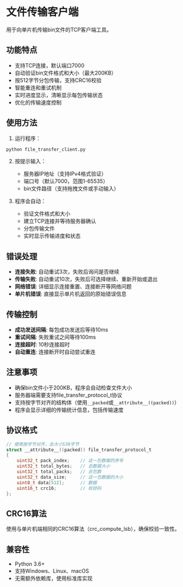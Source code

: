 # 文件传输客户端

用于向单片机传输bin文件的TCP客户端工具。

## 功能特点

- 支持TCP连接，默认端口7000
- 自动验证bin文件格式和大小（最大200KB）
- 按512字节分包传输，支持CRC16校验
- 智能重连和重试机制
- 实时进度显示，清晰显示每包传输状态
- 优化的传输速度控制

## 使用方法

1. 运行程序：
```bash
python file_transfer_client.py
```

2. 按提示输入：
   - 服务器IP地址（支持IPv4格式验证）
   - 端口号（默认7000，范围1-65535）
   - bin文件路径（支持拖拽文件或手动输入）

3. 程序会自动：
   - 验证文件格式和大小
   - 建立TCP连接并等待服务器确认
   - 分包传输文件
   - 实时显示传输进度和状态

## 错误处理

- **连接失败**: 自动重试3次，失败后询问是否继续
- **传输失败**: 自动重试10次，失败后可选择继续、重新开始或退出
- **网络错误**: 详细显示连接重置、连接断开等网络问题
- **单片机错误**: 直接显示单片机返回的原始错误信息

## 传输控制

- **成功发送间隔**: 每包成功发送后等待10ms
- **重试间隔**: 失败重试之间等待100ms
- **连接超时**: 10秒连接超时
- **自动重连**: 连接断开时自动尝试重连

## 注意事项

- 确保bin文件小于200KB，程序会自动检查文件大小
- 服务器端需要支持file_transfer_protocol_t协议
- 支持按字节对齐的结构体（使用`__packed`或`__attribute__((packed))`）
- 程序会显示详细的传输统计信息，包括传输速度

## 协议格式

```c
// 使用按字节对齐，总大小530字节
struct __attribute__((packed)) file_transfer_protocol_t
{
    uint32_t pack_index;    // 这一包数据的序号
    uint32_t total_bytes;   // 总数据大小  
    uint32_t total_packs;   // 总包数
    uint32_t data_size;     // 这一包数据的大小
    uint8_t data[512];      // 数据
    uint16_t crc16;         // 校验码
};
```

## CRC16算法

使用与单片机端相同的CRC16算法（crc_compute_lsb），确保校验一致性。

## 兼容性

- Python 3.6+
- 支持Windows、Linux、macOS
- 无需额外依赖库，使用标准库实现 